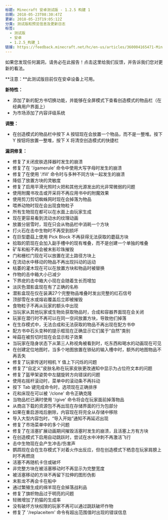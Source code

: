 ```yaml
---
标题: Minecraft 安卓测试版 - 1.2.5 构建 1
日期: 2018-05-23T08:30:47Z
更新: 2018-05-23T19:05:12Z
分类: 测试版和预览信息及更新日志
标签:
  - 测试版
  - 安卓
  - 1.2.5_构建_1
链接: https://feedback.minecraft.net/hc/en-us/articles/360004165471-Minecraft-Android-Beta-1-2-5-Build-1
---
```


如果您发现任何漏洞，请务必在此报告！点击这里给我们反馈，并告诉我们您对更新的看法。

**注意：**此测试版目前仅在安卓设备上可用。

**新特性：**

- 添加了新的配方书切换功能，并能够在全屏模式下查看创造模式的物品栏（在经典用户界面上）
- 为市场添加了内容评级系统

**调整：**

- 在创造模式的物品栏中按下 A 按钮现在会放置一个物品，而不是一整堆。按下 Y 按钮将放置一整堆，按下 X 将清空创造模式的快捷栏

**漏洞修复：**

- 修复了关闭皮肤选择器时发生的崩溃
- 修复了在 '/gamerule' 命令中使用大写字母时发生的崩溃
- 修复了在使用 '/fill' 命令时与多种不同方块一起发生的崩溃
- 降低了放置方块的灵敏度
- 修复了启用平滑光照时火把和其他光源发出的光非常微弱的问题
- 使用附魔书攻击或开采将不再应用书中的附魔效果
- 使用剪刀剪切蜘蛛网时现在会掉落为物品
- 喂养动物时现在会出现食物粒子
- 所有生物现在都可以在水面上由玩家生成
- 现在更容易看到流动水的纹理动画
- 放置分层雪时，现在只会从物品栏中消耗一个方块
- 打火石在击中生物时不再受到损坏
- 在巨型蘑菇上使用 Pick Block 不再获得无法获取的蘑菇方块
- 拾取的箭现在会加入副手槽中的现有堆叠，而不是创建一个单独的堆叠
- 矿车和船不再会被末影珍珠摧毁
- 门和栅栏门现在可以放置在泥土路径方块上
- 在流动水中移动的物品不再出现抖动的运动
- 枯萎的灌木现在可以在放置方块和物品时被替换
- 作物的击中箱大小已减少
- 下界疣的击中箱大小现在会随着生长而增加
- 淡灰色潜影盒现在有了正确的名称
- 潜影盒现在仅在装满27个完整物品堆叠时发出完整的红石信号
- 顶部雪在水或熔岩覆盖后立即被摧毁
- 食物粒子不再从玩家的额头中出现
- 当玩家从其他玩家或生物处获取物品时，合成和容器界面现在会关闭
- 玩家在潜行时不再可以在同一空间放置方块，导致他们掉落
- 在生存模式中，无法合成和无法获取的物品不再出现在配方书中
- 配方书中石头变种的提示框现在正确显示它们属于“自然”类别
- 哞菇在被剪切时现在会显示粒子效果
- 当玩家在隐身状态下从第三人称视角被看到时，吃东西和喝水的动画现在可见
- 在创建定位地图时，当多个地图放置在铁砧的输入槽中时，额外的地图物品不再丢失
- 修复了玩家传送时相机 Y 值上下闪烁的问题
- 修复了“自定义”皮肤名称在玩家皮肤更改通知中显示为占位符文本的问题
- 修复了盔甲架姿势中左腿旋转方向错误的问题
- 使用右摇杆滚动时，菜单中的滚动条不再抖动
- 按下 Tab 键完成命令时，选项现在正确排序
- 花和床现在可以被 '/clone' 命令正确克隆
- 当物品栏已满时使用 '/give' 命令将会在玩家面前掉落物品
- 从商店下载的资源包不再出现在存储界面的行为包部分
- 如果在重启游戏后删除，内容现在将完全从存储中移除
- 导入大型内容包时，“导入开始”通知不再延迟出现
- 修复了市场菜单中的多个问题
- 修复了在活塞扩展动画期间摧毁活塞时发生的崩溃，且活塞上方有方块
- 在创造模式下启用自动跳跃时，尝试在水中冲刺不再激活飞行
- 击中生物现在会产生冲击/伤害声
- 鹦鹉现在会在生存模式下对着火作出反应，但在创造模式下栖息在玩家肩膀上时不再燃烧
- 活塞不再随机卡住或破坏
- 非完整方块在被活塞移动时不再显示为完整宽度
- 被活塞移动的方块不再留下拉伸的图形伪影
- 末影龙不再会卡在船中
- 通过繁殖生成的绵羊现在会掉落战利品
- 修复了旗帜物品过于明亮的问题
- 轻微增加了豹猫的生成率
- 没有破坏方块权限的玩家不再可以通过跳跃破坏作物
- 修复了 '/replaceitem' 命令有超出范围值时出现的错误信息
